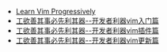 + [Learn Vim Progressively](http://yannesposito.com/Scratch/en/blog/Learn-Vim-Progressively/)
+ [工欲善其事必先利其器--开发者利器vim入门篇](https://mp.weixin.qq.com/s/l20lFYszLFrm2rrjlOBB-A)
+ [工欲善其事必先利其器--开发者利器vim插件篇](https://mp.weixin.qq.com/s/lDzYQb7XeXSAVm7BuPckfQ)
+ [工欲善其事必先利其器--开发者利器vim更新篇](https://mp.weixin.qq.com/s/nnXTaAh2XWvh4hHcM2OY-A)
